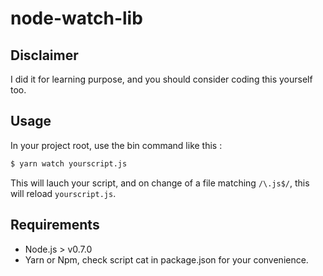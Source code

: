 # node-watch-lib

## Disclaimer

I did it for learning purpose, and you should consider coding this yourself too.

## Usage

In your project root, use the bin command like this :

```sh
$ yarn watch yourscript.js
```

This will lauch your script, and on change of a file matching `/\.js$/`, this will reload `yourscript.js`.

## Requirements

* Node.js > v0.7.0
* Yarn or Npm, check script cat in package.json for your convenience.